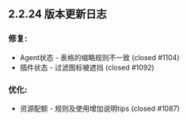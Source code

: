 
## 2.2.24 版本更新日志


### 修复: 
  * Agent状态 - 表格的缩略规则不一致 (closed #1104)
  * 插件状态 - 过滤图标被遮挡 (closed #1092)

### 优化: 
  * 资源配额 - 规则及使用增加说明tips (closed #1087)
